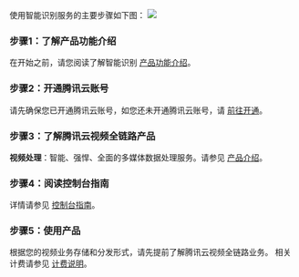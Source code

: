 使用智能识别服务的主要步骤如下图：
![](https://main.qcloudimg.com/raw/45d931fc060a237f96101119361d0021.svg)


### 步骤1：了解产品功能介绍
在开始之前，请您阅读了解智能识别 [产品功能介绍](https://cloud.tencent.com/product/ii)。


### 步骤2：开通腾讯云账号
请先确保您已开通腾讯云账号，如您还未开通腾讯云账号，请 [前往开通](https://cloud.tencent.com/register?&s_url=https%3A%2F%2Fcloud.tencent.com%2F)。


### 步骤3：了解腾讯云视频全链路产品

**视频处理**：智能、强悍、全面的多媒体数据处理服务。请参见 [产品介绍](https://cloud.tencent.com/product/mps)。 
 

### 步骤4：阅读控制台指南
 详情请参见 [控制台指南](https://cloud.tencent.com/document/product/1185/41328)。


### 步骤5：使用产品
根据您的视频业务存储和分发形式，请先提前了解腾讯云视频全链路业务。
相关计费请参见 [计费说明](https://cloud.tencent.com/document/product/1185/41340)。




 
